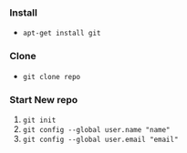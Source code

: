 ### Install
- `apt-get install git`
### Clone 
- `git clone repo`
### Start New repo
1. `git init`
2. `git config --global user.name "name"`
3. `git config --global user.email "email"`
